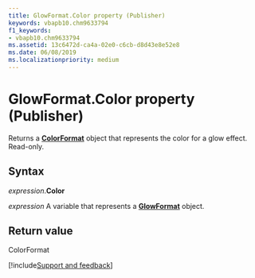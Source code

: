 ```yaml
---
title: GlowFormat.Color property (Publisher)
keywords: vbapb10.chm9633794
f1_keywords:
- vbapb10.chm9633794
ms.assetid: 13c6472d-ca4a-02e0-c6cb-d8d43e8e52e8
ms.date: 06/08/2019
ms.localizationpriority: medium
---
```



# GlowFormat.Color property (Publisher)

Returns a **[ColorFormat](Publisher.ColorFormat.md)** object that represents the color for a glow effect. Read-only.


## Syntax

_expression_.**Color**

_expression_ A variable that represents a **[GlowFormat](Publisher.GlowFormat.md)** object.


## Return value

ColorFormat



[!include[Support and feedback](~/includes/feedback-boilerplate.md)]